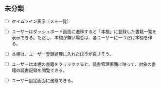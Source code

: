## 未分類

- [ ] タイムライン表示（メモ一覧）

- [ ] ユーザーはダッシュボード画面に遷移すると「本棚」に登録した書籍一覧を表示できる。ただし、本棚が無い場合は、各ユーザーに一つだけ本棚を作る。

- [ ] 本棚は、ユーザー登録処理に入れたほうが良さそう。

- [ ] ユーザーは本棚の書籍をクリックすると、読書管理画面に映って、対象の書籍の読書記録を閲覧できる。

- [ ] ユーザー設定画面に遷移できる。

